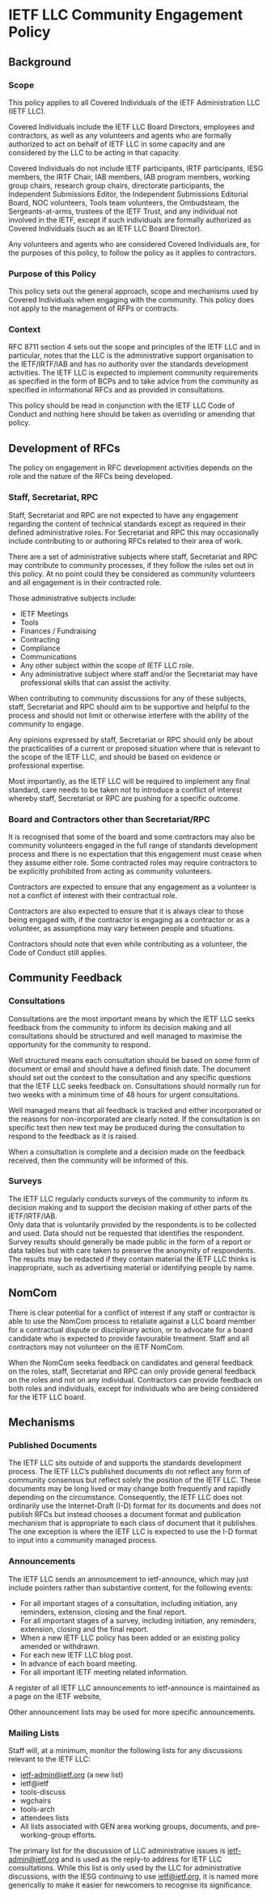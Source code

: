# IETF LLC Community Engagement Policy

## Background

### Scope

This policy applies to all Covered Individuals of the IETF Administration LLC (IETF LLC).

Covered Individuals include the IETF LLC Board Directors, employees and contractors, as well as any volunteers and agents who are formally authorized to act on behalf of IETF LLC in some capacity and are considered by the LLC to be acting in that capacity.

Covered Individuals do not include IETF participants, IRTF participants, IESG members, the IRTF Chair, IAB members, IAB program members, working group chairs, research group chairs, directorate participants, the Independent Submissions Editor, the Independent Submissions Editorial Board, NOC volunteers, Tools team volunteers, the Ombudsteam, the Sergeants-at-arms, trustees of the IETF Trust, and any individual not involved in the IETF, except if such individuals are formally authorized as Covered Individuals (such as an IETF LLC Board Director).

Any volunteers and agents who are considered Covered Individuals are, for the purposes of this policy, to follow the policy as it applies to contractors.

### Purpose of this Policy

This policy sets out the general approach, scope and mechanisms used by Covered Individuals when engaging with the community.  This policy does not apply to the management of RFPs or contracts.

### Context

RFC 8711 section 4 sets out the scope and principles of the IETF LLC and in particular, notes that the LLC is the administrative support organisation to the IETF/IRTF/IAB and has no authority over the standards development activities.  The IETF LLC is expected to implement community requirements as specified in the form of BCPs and to take advice from the community as specified in informational RFCs and as provided in consultations.

This policy should be read in conjunction with the IETF LLC Code of Conduct and nothing here should be taken as overriding or amending that policy.

## Development of RFCs

The policy on engagement in RFC development activities depends on the role and the nature of the RFCs being developed.

### Staff, Secretariat, RPC

Staff, Secretariat and RPC are not expected to have any engagement regarding the content of technical standards except as required in their defined administrative roles.  For Secretariat and RPC this may occasionally include contributing to or authoring RFCs related to their area of work.  

There are a set of administrative subjects where staff, Secretariat and RPC may contribute to community processes, if they follow the rules set out in this policy.  At no point could they be considered as community volunteers and all engagement is in their contracted role.

Those administrative subjects include:
* IETF Meetings
* Tools
* Finances / Fundraising
* Contracting
* Compliance
* Communications
* Any other subject within the scope of IETF LLC role. 
* Any administrative subject where staff and/or the Secretariat may have professional skills that can assist the activity.

When contributing to community discussions for any of these subjects, staff, Secretariat and RPC should aim to be supportive and helpful to the process and should not limit or otherwise interfere with the ability of the community to engage.  

Any opinions expressed by staff, Secretariat or RPC should only be about the practicalities of a current or proposed situation where that is relevant to the scope of the IETF LLC, and should be based on evidence or professional expertise.  

Most importantly, as the IETF LLC will be required to implement any final standard, care needs to be taken not to introduce a conflict of interest whereby staff, Secretariat or RPC are pushing for a specific outcome.

### Board and Contractors other than Secretariat/RPC

It is recognised that some of the board and some contractors may also be community volunteers engaged in the full range of  standards development process and there is no expectation that this engagement must cease when they assume either role.  Some contracted roles may require contractors to be explicitly prohibited from acting as community volunteers.

Contractors are expected to ensure that any engagement as a volunteer is not a conflict of interest with their contractual role.

Contractors are also expected to ensure that it is always clear to those being engaged with, if the contractor is engaging as a contractor or as a volunteer, as assumptions may vary between people and situations.

Contractors should note that even while contributing as a volunteer, the Code of Conduct still applies.

## Community Feedback

### Consultations

Consultations are the most important means by which the IETF LLC seeks feedback from the community to inform its decision making and all consultations should be structured and well managed to maximise the opportunity for the community to respond. 

Well structured means each consultation should be based on some form of document or email and should have a defined finish date.  The document should set out the context to the consultation and any specific questions that the IETF LLC seeks feedback on.  Consultations should normally run for two weeks with a minimum time of 48 hours for urgent consultations.  

Well managed means that all feedback is tracked and either incorporated or the reasons for non-incorporated are clearly noted.  If the consultation is on specific text then new text may be produced during the consultation to respond to the feedback as it is raised.

When a consultation is complete and a decision made on the feedback received, then the community will be informed of this.

### Surveys

The IETF LLC regularly conducts surveys of the community to inform its decision making and to support the decision making of other parts of the IETF/IRTF/IAB.  
Only data that is voluntarily provided by the respondents is to be collected and used.  Data should not be requested that identifies the respondent.
Survey results should generally be made public in the form of a report or data tables but with care taken to preserve the anonymity of respondents.  The results may be redacted if they contain material the IETF LLC thinks is inappropriate, such as advertising material or identifying people by name.

## NomCom
There is clear potential for a conflict of interest if any staff or contractor is able to use the NomCom process to retaliate against a LLC board member for a contractual dispute or disciplinary action, or to advocate for a board candidate who is expected to provide favourable treatment.
Staff and all contractors may not volunteer on the IETF NomCom.

When the NomCom seeks feedback on candidates and general feedback on the roles, staff, Secretariat and RPC can only provide general feedback on the roles and not on any individual.  Contractors can provide feedback on both roles and individuals, except for individuals who are being considered for the IETF LLC board.

## Mechanisms

### Published Documents

The IETF LLC sits outside of and supports the standards development process. The IETF LLC’s published documents do not reflect any form of community consensus but reflect solely the position of the IETF LLC.  These documents may be long lived or may change both frequently and rapidly depending on the circumstance.  Consequently, the IETF LLC does not ordinarily use the Internet-Draft (I-D) format for its documents and does not publish RFCs but instead chooses a document format and publication mechanism that is appropriate to each class of document that it publishes. The one exception is where the IETF LLC is expected to use the I-D format to input into a community managed process. 

### Announcements

The IETF LLC sends an announcement to ietf-announce, which may just include pointers rather than substantive content, for the following events:
* For all important stages of a consultation, including  initiation, any reminders,  extension, closing and the final report.
* For all important stages of a survey, including  initiation, any reminders,  extension, closing and the final report.
* When a new IETF LLC policy has been added or an existing policy amended or withdrawn.
* For each new IETF LLC blog post.
* In advance of each board meeting.
* For all important IETF meeting related information.

A register of all IETF LLC announcements to ietf-announce is maintained as a page on the IETF website,

Other announcement lists may be used for more specific announcements.

### Mailing Lists

Staff will, at a minimum, monitor the following lists for any discussions relevant to the IETF LLC:
* ietf-admin@ietf.org (a new list)
* ietf@ietf
* tools-discuss
* wgchairs
* tools-arch
* attendees lists
* All lists associated with GEN area working groups, documents, and pre-working-group efforts.

The primary list for the discussion of LLC administrative issues is ietf-admin@ietf.org  and is used as the reply-to address for IETF LLC consultations.  While this list is only used by the LLC for administrative discussions, with the IESG continuing to use ietf@ietf.org, it is named more generically to make it easier for newcomers to recognise its significance.